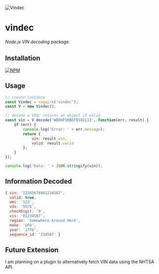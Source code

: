 ![Vindec](https://github.com/thephilip/vindec/blob/master/V.PNG)
# vindec
###### Node.js VIN decoding package.

## Installation
[![NPM](https://nodei.co/npm/vindec.png?downloads=true&downloadRank=true&stars=true)](https://nodei.co/npm/vindec/)

## Usage
```javascript
// create instance
const Vindec = require('vindec');
const V = new Vindec();

// decode a VIN; returns an object if valid
const vin = V.decode('WDDHF5KB6FB102113', function(err, result) {
	if (err) {
		console.log('Error: ' + err.message);
		return {
			vin: result.vin,
			valid: result.valid
		};
	}
});

console.log('Data: ' + JSON.stringify(vin));
```

## Information Decoded
```javascript
{ vin: '12345678901234567',
  valid: true,
  wmi: '123',
  vds: '5678',
  checkDigit: '9',
  vis: '01234567',
  region: 'Somewhere Around Here',
  make: 'UFO',
  year: '1776',
  sequence_id: '234567' }
```

## Future Extension
I am planning on a plugin to alternatively fetch VIN data using the NHTSA API.
